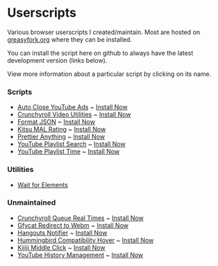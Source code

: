 # Userscripts

Various browser userscripts I created/maintain. Most are hosted on [greasyfork.org](greasyfork.org)
where they can be installed.

You can install the script here on github to always have the latest development version (links below).

View more information about a particular script by clicking on its name.

### Scripts

- [Auto Close YouTube Ads](https://github.com/fuzetsu/userscripts/tree/master/auto-close-youtube-ads) ~ [Install Now](https://github.com/fuzetsu/userscripts/raw/master/auto-close-youtube-ads/auto-close-youtube-ads.user.js)
- [Crunchyroll Video Utilities](https://github.com/fuzetsu/userscripts/tree/master/crunchyroll-video-utilities) ~ [Install Now](https://github.com/fuzetsu/userscripts/raw/master/crunchyroll-video-utilities/crunchyroll-video-utilties.user.js)
- [Format JSON](https://github.com/fuzetsu/userscripts/tree/master/format-json) ~ [Install Now](https://github.com/fuzetsu/userscripts/raw/master/format-json/format-json.user.js)
- [Kitsu MAL Rating](https://github.com/fuzetsu/userscripts/tree/master/kitsu-mal-rating) ~ [Install Now](https://github.com/fuzetsu/userscripts/raw/master/kitsu-mal-rating/kitsu-mal-rating.user.js)
- [Prettier Anything](https://github.com/fuzetsu/userscripts/tree/master/prettier-anything) ~ [Install Now](https://github.com/fuzetsu/userscripts/raw/master/prettier-anything/prettier-anything.user.js)
- [YouTube Playlist Search](https://github.com/fuzetsu/userscripts/tree/master/youtube-playlist-search) ~ [Install Now](https://github.com/fuzetsu/userscripts/raw/master/youtube-playlist-search/youtube-playlist-search.user.js)
- [YouTube Playlist Time](https://github.com/fuzetsu/userscripts/tree/master/youtube-playlist-time) ~ [Install Now](https://github.com/fuzetsu/userscripts/raw/master/youtube-playlist-time/youtube-playlist-time.user.js)

### Utilities

- [Wait for Elements](https://greasyfork.org/en/scripts/5679-wait-for-elements)

### Unmaintained

- [Crunchyroll Queue Real Times](https://github.com/fuzetsu/userscripts/tree/master/crunchyroll-queue-times) ~ [Install Now](https://github.com/fuzetsu/userscripts/raw/master/crunchyroll-queue-times/crunchyroll-queue-times.user.js)
- [Gfycat Redirect to Webm](https://github.com/fuzetsu/userscripts/tree/master/gfycat-redirect-to-webm) ~ [Install Now](https://github.com/fuzetsu/userscripts/raw/master/gfycat-redirect-to-webm/gfycat-redirect-to-webm.user.js)
- [Hangouts Notifier](https://github.com/fuzetsu/userscripts/tree/master/hangouts-notifier) ~ [Install Now](https://github.com/fuzetsu/userscripts/raw/master/hangouts-notifier/hangouts-notifier.user.js)
- [Hummingbird Compatibility Hover](https://github.com/fuzetsu/userscripts/tree/master/hummingbird-compatibility-hover) ~ [Install Now](https://github.com/fuzetsu/userscripts/raw/master/hummingbird-compatibility-hover/hummingbird-compatibility-hover.user.js)
- [Kijiji Middle Click](https://github.com/fuzetsu/userscripts/tree/master/kijiji-middle-click) ~ [Install Now](https://github.com/fuzetsu/userscripts/raw/master/kijiji-middle-click/kijiji-middle-click.user.js)
- [YouTube History Management](https://github.com/fuzetsu/userscripts/tree/master/youtube-history-management) ~ [Install Now](https://github.com/fuzetsu/userscripts/raw/master/youtube-history-management/youtube-history-management.user.js)